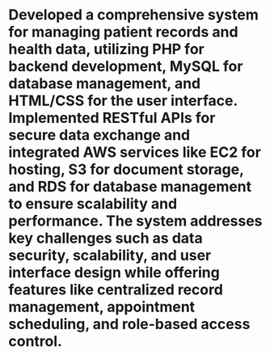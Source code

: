 # Developed a comprehensive system for managing patient records and health data, utilizing PHP for backend development, MySQL for database management, and HTML/CSS for the user interface. Implemented RESTful APIs for secure data exchange and integrated AWS services like EC2 for hosting, S3 for document storage, and RDS for database management to ensure scalability and performance. The system addresses key challenges such as data security, scalability, and user interface design while offering features like centralized record management, appointment scheduling, and role-based access control.
